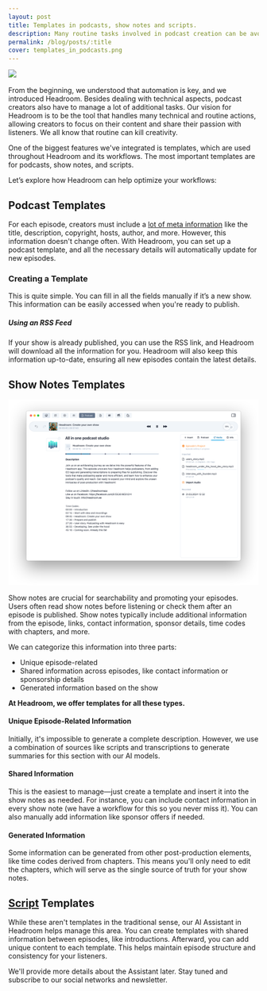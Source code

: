 ```yaml
---
layout: post
title: Templates in podcasts, show notes and scripts.
description: Many routine tasks involved in podcast creation can be avoided with Headroom. Use templates for ID3 tags, show note segments, or even scripts.
permalink: /blog/posts/:title
cover: templates_in_podcasts.png
---
```


![](/images/blog/posts/templates_in_podcasts_cover.png)

From the beginning, we understood that automation is key, and we introduced Headroom. Besides dealing with technical aspects, podcast creators also have to manage a lot of additional tasks. Our vision for Headroom is to be the tool that handles many technical and routine actions, allowing creators to focus on their content and share their passion with listeners. We all know that routine can kill creativity.

One of the biggest features we've integrated is templates, which are used throughout Headroom and its workflows. The most important templates are for podcasts, show notes, and scripts.

Let’s explore how Headroom can help optimize your workflows:

## Podcast Templates

For each episode, creators must include a [lot of meta information](/blog/posts/id3_tags_in_mp3_file) like the title, description, copyright, hosts, author, and more. However, this information doesn't change often. With Headroom, you can set up a podcast template, and all the necessary details will automatically update for new episodes.

### Creating a Template

This is quite simple. You can fill in all the fields manually if it’s a new show. This information can be easily accessed when you're ready to publish.

##### Using an RSS Feed
If your show is already published, you can use the RSS link, and Headroom will download all the information for you. Headroom will also keep this information up-to-date, ensuring all new episodes contain the latest details.

## Show Notes Templates

![](/images/blog/posts/headroom_main_interface.png)

Show notes are crucial for searchability and promoting your episodes. Users often read show notes before listening or check them after an episode is published. Show notes typically include additional information from the episode, links, contact information, sponsor details, time codes with chapters, and more.

We can categorize this information into three parts:

- Unique episode-related
- Shared information across episodes, like contact information or sponsorship details
- Generated information based on the show


**At Headroom, we offer templates for all these types.**

#### Unique Episode-Related Information
Initially, it's impossible to generate a complete description. However, we use a combination of sources like scripts and transcriptions to generate summaries for this section with our AI models.

#### Shared Information
This is the easiest to manage—just create a template and insert it into the show notes as needed. For instance, you can include contact information in every show note (we have a workflow for this so you never miss it). You can also manually add information like sponsor offers if needed.

#### Generated Information
Some information can be generated from other post-production elements, like time codes derived from chapters. This means you'll only need to edit the chapters, which will serve as the single source of truth for your show notes.

## [Script](/blog/posts/scripting_in_the_headroom) Templates

While these aren't templates in the traditional sense, our AI Assistant in Headroom helps manage this area. You can create templates with shared information between episodes, like introductions. Afterward, you can add unique content to each template. This helps maintain episode structure and consistency for your listeners.

We'll provide more details about the Assistant later. Stay tuned and subscribe to our social networks and newsletter.